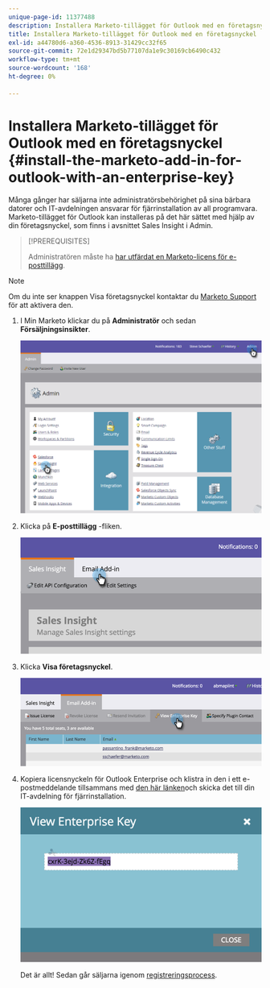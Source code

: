 ```yaml
---
unique-page-id: 11377488
description: Installera Marketo-tillägget för Outlook med en företagsnyckel - Marketo Docs - Produktdokumentation
title: Installera Marketo-tillägget för Outlook med en företagsnyckel
exl-id: a44780d6-a360-4536-8913-31429cc32f65
source-git-commit: 72e1d29347bd5b77107da1e9c30169cb6490c432
workflow-type: tm+mt
source-wordcount: '168'
ht-degree: 0%

---
```


# Installera Marketo-tillägget för Outlook med en företagsnyckel {#install-the-marketo-add-in-for-outlook-with-an-enterprise-key}

Många gånger har säljarna inte administratörsbehörighet på sina bärbara datorer och IT-avdelningen ansvarar för fjärrinstallation av all programvara. Marketo-tillägget för Outlook kan installeras på det här sättet med hjälp av din företagsnyckel, som finns i avsnittet Sales Insight i Admin.

>[!PREREQUISITES]
>
>Administratören måste ha [har utfärdat en Marketo-licens för e-posttillägg](/help/marketo/product-docs/marketo-sales-insight/msi-outlook-plugin/issue-a-marketo-email-add-in-license.md).

>[!NOTE]
>
>Om du inte ser knappen Visa företagsnyckel kontaktar du [Marketo Support](https://nation.marketo.com/t5/Support/ct-p/Support) för att aktivera den.

1. I Min Marketo klickar du på **Administratör** och sedan **Försäljningsinsikter**.

   ![](assets/image2016-7-25-14-3a22-3a12.png)

1. Klicka på **E-posttillägg** -fliken.

   ![](assets/image2016-7-25-14-3a23-3a57.png)

1. Klicka **Visa företagsnyckel**.

   ![](assets/image2016-7-25-14-3a35-3a38.png)

1. Kopiera licensnyckeln för Outlook Enterprise och klistra in den i ett e-postmeddelande tillsammans med [den här länken](/help/marketo/product-docs/marketo-sales-insight/msi-outlook-plugin/marketo-outlook-plugin-installation-by-it.md)och skicka det till din IT-avdelning för fjärrinstallation.

   ![](assets/image2016-7-25-14-3a39-3a9.png)

   Det är allt! Sedan går säljarna igenom [registreringsprocess](/help/marketo/product-docs/marketo-sales-insight/msi-outlook-plugin/authorize-the-marketo-outlook-plugin.md).
